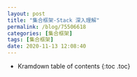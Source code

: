 ```yaml
---
layout: post
title: "集合框架-Stack 深入理解"
permalink: /blog/75506618
categories: [集合框架]
tags: [集合框架]
date: 2020-11-13 12:08:40
---
```


* Kramdown table of contents
{:toc .toc}
